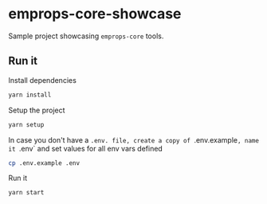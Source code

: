 # emprops-core-showcase

Sample project showcasing `emprops-core` tools.

## Run it

Install dependencies

```sh
yarn install
```

Setup the project

```sh
yarn setup
```

In case you don't have a `.env. file, create a copy of `.env.example`, name it `.env` and set values for all env vars defined

```sh
cp .env.example .env
```

Run it

```sh
yarn start
```
